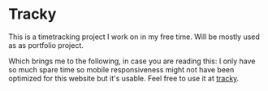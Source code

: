 # Tracky

This is a timetracking project I work on in my free time. Will be mostly used as as portfolio project.

Which brings me to the following, in case you are reading this:
I only have so much spare time so mobile responsiveness might not have been optimized for this website but it's usable. Feel free to use it at [tracky](https://tracky.be/).

